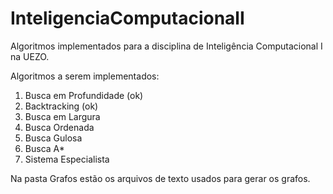 # InteligenciaComputacionalI
Algoritmos implementados para a disciplina de Inteligência Computacional I na UEZO.

Algoritmos a serem implementados:
1. Busca em Profundidade (ok)
2. Backtracking (ok)
3. Busca em Largura
4. Busca Ordenada
5. Busca Gulosa
6. Busca A*
7. Sistema Especialista

Na pasta Grafos estão os arquivos de texto usados para gerar os grafos.